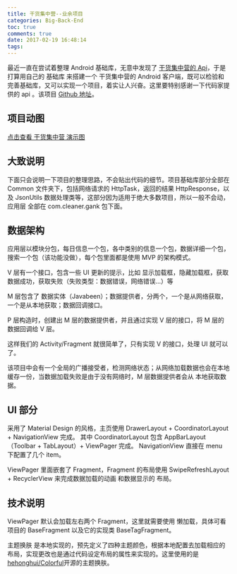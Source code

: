 ```yaml
---
title: 干货集中营--业余项目
categories: Big-Back-End
toc: true
comments: true
date: 2017-02-19 16:48:14
tags:
---
```


最近一直在尝试着整理 Android 基础库，无意中发现了 [干货集中营的 Api](http://gank.io/api)，于是打算用自己的 基础库 来搭建一个 干货集中营的 Android 客户端，既可以检验和完善基础库，又可以实现一个项目，着实让人兴奋。这里要特别感谢一下代码家提供的 api 。该项目 [Github 地址](https://github.com/mjd507/CommonAndroid)。

<!--more-->

## 项目动图

[点击查看 干货集中营 演示图](https://raw.githubusercontent.com/mjd507/Gank-Android/692a36055d0ad776df96387194690b5b14e94706/gank.gif)

## 大致说明

下面只会说明一下项目的整理思路，不会贴出代码的细节。项目基础库部分全部在 Common 文件夹下，包括网络请求的 HttpTask，返回的结果 HttpResponse，以及 JsonUtils 数据处理类等，这部分因为适用于绝大多数项目，所以一般不会动，应用层 全部在 com.cleaner.gank 包下面。

## 数据架构

应用层以模块分包，每日信息一个包，各中类别的信息一个包，数据详细一个包，搜索一个包（该功能没做），每个包里面都是使用 MVP 的架构模式。

V 层有一个接口，包含一些 UI 更新的提示，比如 显示加载框，隐藏加载框，获取数据成功，获取失败（失败类型：数据错误，网络错误...）等

M 层包含了 数据实体（Javabeen）；数据提供者，分两个，一个是从网络获取，一个是从本地获取；数据回调接口。

P 层构造时，创建出 M 层的数据提供者，并且通过实现 V 层的接口，将 M 层的数据回调给 V 层。

这样我们的 Activity/Fragment 就很简单了，只有实现 V 的接口，处理 UI 就可以了。


该项目中会有一个全局的广播接受者，检测网络状态；从网络加载数据也会在本地缓存一份，当数据加载失败是由于没有网络时，M 层数据提供者会从 本地获取数据。


## UI 部分

采用了 Material Design 的风格，主页使用 DrawerLayout + CoordinatorLayout + NavigationView 完成。
其中 CoordinatorLayout 包含 AppBarLayout（Toolbar + TabLayout）+ ViewPager 完成。
NavigationView 直接在 menu 下配置了几个 item。

ViewPager 里面嵌套了 Fragment，Fragment 的布局使用 SwipeRefreshLayout + RecyclerView 来完成数据加载的动画 和数据显示的 布局。


## 技术说明

ViewPager 默认会加载左右两个 Fragment，这里就需要使用 懒加载，具体可看项目的 BaseFragment 以及它的实现类 BaseTagFragment。

主题换肤 是本地实现的，预先定义了四种主题颜色，根据本地配置去加载相应的布局，实现更改也是通过代码设定布局的属性来实现的。这里使用的是 [hehonghui/Colorful](https://github.com/hehonghui/Colorful)开源的主题换肤。


